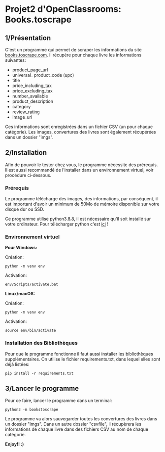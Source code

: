 # Projet2 d'OpenClassrooms: Books.toscrape

## 1/Présentation

C'est un programme qui permet de scraper les informations du site [books.toscrape.com](http://books.toscrape.com/). Il récupère pour chaque livre les informations suivantes:
- product_page_url
- universal_ product_code (upc)
- title
- price_including_tax
- price_excluding_tax
- number_available
- product_description
- category
- review_rating
- image_url

Ces informations sont enregistrées dans un fichier CSV (un pour chaque catégorie). Les images, convertures des livres sont également récupérées dans un dossier "imgs". 

## 2/Installation

Afin de pouvoir le tester chez vous, le programme nécessite des prérequis. Il est aussi recommandé de l'installer dans un environnement virtuel, voir procédure ci-dessous.

### Prérequis

Le programme télécharge des images, des informations, par conséquent, il est important d'avoir un minimum de 50Mo de mémoire disponible sur votre disque dur ou SSD.

Ce programme utilise python3.8.8, il est nécessaire qu'il soit installé sur votre ordinateur. Pour télécharger python c'est [ici](https://www.python.org/downloads/) !

### Environnement virtuel

**Pour Windows:**

Création:
	
	python -m venv env
Activation:
	
	env/Scripts/activate.bat
	
**Linux/macOS:**

Création:
	
	python -m venv env
Activation:
	
	source env/bin/activate

### Installation des Bibliothèques

Pour que le programme fonctionne il faut aussi installer les bibliothèques supplémentaires. On utilise le fichier requirements.txt, dans lequel elles sont déjà listées:
	
	pip install -r requirements.txt

## 3/Lancer le programme

Pour ce faire, lancer le programme dans un terminal: 

	python3 -m bookstoscrape
	
Le programme va alors sauvegarder toutes les convertures des livres dans un dossier "imgs". Dans un autre dossier "csvfile", il récupèrera les informations de chaque livre dans des fichiers CSV au nom de chaque catégorie.


**Enjoy!! :)**
	



